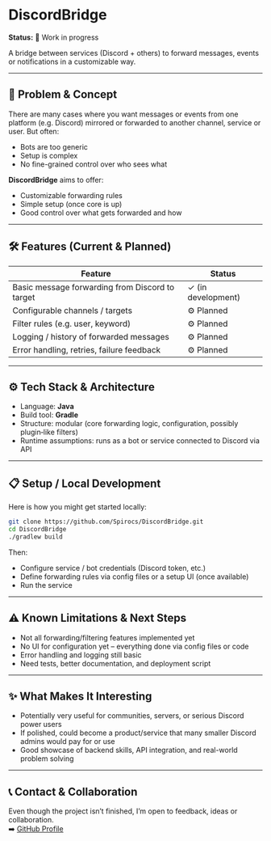 # DiscordBridge

**Status:** 🚧 Work in progress

A bridge between services (Discord + others) to forward messages, events or notifications in a customizable way.  

---

## 🚀 Problem & Concept

There are many cases where you want messages or events from one platform (e.g. Discord) mirrored or forwarded to another channel, service or user. But often:

- Bots are too generic  
- Setup is complex  
- No fine-grained control over who sees what  

**DiscordBridge** aims to offer:

- Customizable forwarding rules  
- Simple setup (once core is up)  
- Good control over what gets forwarded and how  

---

## 🛠 Features (Current & Planned)

| Feature | Status |
|---------|--------|
| Basic message forwarding from Discord to target | ✓ (in development) |
| Configurable channels / targets | ⚙️ Planned |
| Filter rules (e.g. user, keyword) | ⚙️ Planned |
| Logging / history of forwarded messages | ⚙️ Planned |
| Error handling, retries, failure feedback | ⚙️ Planned |

---

## ⚙️ Tech Stack & Architecture

- Language: **Java**  
- Build tool: **Gradle**  
- Structure: modular (core forwarding logic, configuration, possibly plugin‐like filters)  
- Runtime assumptions: runs as a bot or service connected to Discord via API  

---

## 📋 Setup / Local Development

Here is how you might get started locally:

```bash
git clone https://github.com/Spirocs/DiscordBridge.git
cd DiscordBridge
./gradlew build
```

Then:

- Configure service / bot credentials (Discord token, etc.)  
- Define forwarding rules via config files or a setup UI (once available)  
- Run the service

---

## ⚠️ Known Limitations & Next Steps

- Not all forwarding/filtering features implemented yet  
- No UI for configuration yet – everything done via config files or code  
- Error handling and logging still basic  
- Need tests, better documentation, and deployment script  

---

## ✨ What Makes It Interesting

- Potentially very useful for communities, servers, or serious Discord power users  
- If polished, could become a product/service that many smaller Discord admins would pay for or use  
- Good showcase of backend skills, API integration, and real-world problem solving  

---

## 📞 Contact & Collaboration

Even though the project isn’t finished, I’m open to feedback, ideas or collaboration.  
➡️ [GitHub Profile](https://github.com/Spirocs)  

